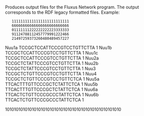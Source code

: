 Produces output files for the Fluxus Network program. The output corresponds to the RDF legacy formatted files. Example:

       11111111111111111111111111
       66666666666666666666666666
       01111111222222222223333333
       91124788112457779991222466
       21497259373260480489457227
                                 
Nuu1a  TCCGCTCCATTCCCGTCCTGTTCTTA  1
Nuu1b  TCCGCTCCATTCCCGTCCTGTTCTTA  1
Nuu1c  TCCGCTCCATTCCCGTCCTGTTCTTA  1
Nuu2a  TCCGCTCTATTCCCGTCCTGTTCTTA  1
Nuu2b  TCCGCTCTATTCCCGTCCTGTTCTTA  1
Nuu3   TCCGCTCTGTTCCCGTCCTGTTCTTA  1
Nuu4   TCCGCTCTGTTCCCGTCCTGTTCTCA  1
Nuu5a  TTCACTTTGTTCCCGCTCTATTCTCA  1
Nuu5b  TTCACTTTGTTCCCGCTCTATTCTCA  1
Nuu6a  TTCACTCTGTTCCCGCCCTATTCTCA  1
Nuu6b  TTCACTCTGTTCCCGCCCTATTCTCA  1

1010101010101010101010101010101010101010101010101010
